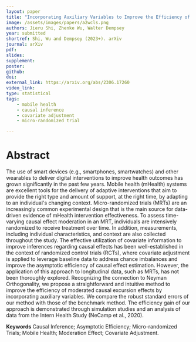 ```yaml
---
layout: paper
title: "Incorporating Auxiliary Variables to Improve the Efficiency of Time-Varying Treatment Effect Estimation"
image: /assets/images/papers/a2wcls.png
authors: Jieru Shi, Zhenke Wu, Walter Dempsey
year: submitted
shortref: Shi, Wu and Dempsey (2023+). arXiv
journal: arXiv
pdf: 
slides: 
supplement:   
poster: 
github: 
doi: 
external_link: https://arxiv.org/abs/2306.17260
video_link: 
type: statistical
tags:
    - mobile health
    - causal inference
    - covariate adjustment
    - micro-randomized trial
 
---
```


# Abstract

The use of smart devices (e.g., smartphones, smartwatches) and other wearables to deliver digital interventions to improve health outcomes has grown significantly in the past few years. Mobile health (mHealth) systems are excellent tools for the delivery of adaptive interventions that aim to provide the right type and amount of support, at the right time, by adapting to an individual's changing context. Micro-randomized trials (MRTs) are an increasingly common experimental design that is the main source for data-driven evidence of mHealth intervention effectiveness. To assess time-varying causal effect moderation in an MRT, individuals are intensively randomized to receive treatment over time. In addition, measurements, including individual characteristics, and context are also collected throughout the study. The effective utilization of covariate information to improve inferences regarding causal effects has been well-established in the context of randomized control trials (RCTs), where covariate adjustment is applied to leverage baseline data to address chance imbalances and improve the asymptotic efficiency of causal effect estimation. However, the application of this approach to longitudinal data, such as MRTs, has not been thoroughly explored. Recognizing the connection to Neyman Orthogonality, we propose a straightforward and intuitive method to improve the efficiency of moderated causal excursion effects by incorporating auxiliary variables. We compare the robust standard errors of our method with those of the benchmark method. The efficiency gain of our approach is demonstrated through simulation studies and an analysis of data from the Intern Health Study (NeCamp et al., 2020).

**Keywords** Causal Inference; Asymptotic Efficiency; Micro-randomized Trials; Mobile Health; Moderation Effect; Covariate Adjustment.